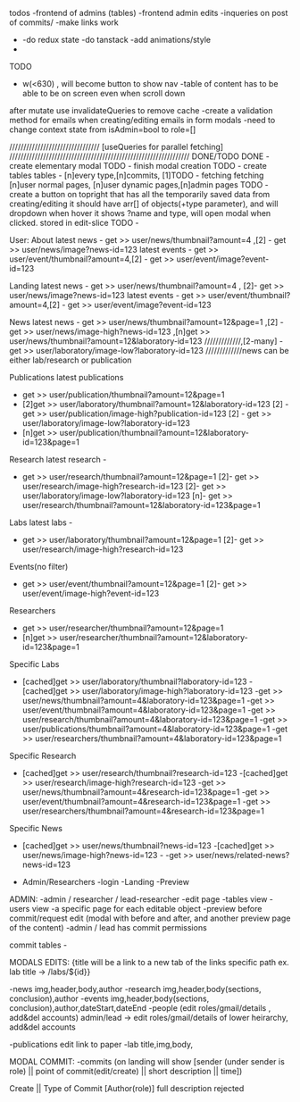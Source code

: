 todos
-frontend of admins (tables)
-frontend admin edits
-inqueries on post of commits/
-make links work

- -do redux state
  -do tanstack
  -add animations/style
-

TODO

- w(<630) , will become button to show nav
  -table of content has to be able to be on screen even when scroll down

after mutate use invalidateQueries to remove cache
-create a validation method for emails when creating/editing emails in form modals
-need to change context state from isAdmin=bool to role=[]

////////////////////////////////
[useQueries for parallel fetching]
////////////////////////////////////////////////////////////////
DONE/TODO
DONE - create elementary modal
TODO - finish modal creation
TODO - create tables
tables - [n]every type,[n]commits,
[1]TODO - fetching
fetching [n]user normal pages, [n]user dynamic pages,[n]admin pages
TODO - create a button on topright that has all the temporarily saved data from creating/editing
it should have arr[] of objects(+type parameter), and will dropdown when hover it shows ?name and type, will open modal when clicked. stored in edit-slice
TODO -

User:
About
latest news - get >> user/news/thumbnail?amount=4 ,[2] - get >> user/news/image?news-id=123
latest events - get >> user/event/thumbnail?amount=4,[2] - get >> user/event/image?event-id=123

Landing
latest news - get >> user/news/thumbnail?amount=4 , [2]- get >> user/news/image?news-id=123
latest events - get >> user/event/thumbnail?amount=4,[2] - get >> user/event/image?event-id=123

News
latest news -
get >> user/news/thumbnail?amount=12&page=1
,[2] - get >> user/news/image-high?news-id=123
,[n]get >> user/news/thumbnail?amount=12&laboratory-id=123
/////////////,[2-many] - get >> user/laboratory/image-low?laboratory-id=123
/////////////news can be either lab/research or publication

Publications
latest publications

- get >> user/publication/thumbnail?amount=12&page=1
- [2]get >> user/laboratory/thumbnail?amount=12&laboratory-id=123
  [2] - get >> user/publication/image-high?publication-id=123
  [2] - get >> user/laboratory/image-low?laboratory-id=123
- [n]get >> user/publication/thumbnail?amount=12&laboratory-id=123&page=1

Research
latest research -

- get >> user/research/thumbnail?amount=12&page=1
  [2]- get >> user/research/image-high?research-id=123
  [2]- get >> user/laboratory/image-low?laboratory-id=123
  [n]- get >> user/research/thumbnail?amount=12&laboratory-id=123&page=1

Labs
latest labs -

- get >> user/laboratory/thumbnail?amount=12&page=1
  [2]- get >> user/research/image-high?research-id=123

Events(no filter)

- get >> user/event/thumbnail?amount=12&page=1
  [2]- get >> user/event/image-high?event-id=123

Researchers

- get >> user/researcher/thumbnail?amount=12&page=1
- [n]get >> user/researcher/thumbnail?amount=12&laboratory-id=123&page=1

Specific Labs

- [cached]get >> user/laboratory/thumbnail?laboratory-id=123 -[cached]get >> user/laboratory/image-high?laboratory-id=123
  -get >> user/news/thumbnail?amount=4&laboratory-id=123&page=1
  -get >> user/event/thumbnail?amount=4&laboratory-id=123&page=1
  -get >> user/research/thumbnail?amount=4&laboratory-id=123&page=1
  -get >> user/publications/thumbnail?amount=4&laboratory-id=123&page=1
  -get >> user/researchers/thumbnail?amount=4&laboratory-id=123&page=1

Specific Research

- [cached]get >> user/research/thumbnail?research-id=123 -[cached]get >> user/research/image-high?research-id=123
  -get >> user/news/thumbnail?amount=4&research-id=123&page=1
  -get >> user/event/thumbnail?amount=4&research-id=123&page=1
  -get >> user/researchers/thumbnail?amount=4&research-id=123&page=1

Specific News

- [cached]get >> user/news/thumbnail?news-id=123 -[cached]get >> user/news/image-high?news-id=123 - -get >> user/news/related-news?news-id=123

- Admin/Researchers
  -login
  -Landing
  -Preview

ADMIN:
-admin / researcher / lead-researcher
-edit page
-tables view
-users view
-a specific page for each editable object
-preview before commit/request edit (modal with before and after, and another preview page of the content)
-admin / lead has commit permissions

commit tables -

MODALS EDITS:
{title will be a link to a new tab of the links specific path ex. lab title -> /labs/${id}}

-news
img,header,body,author
-research
img,header,body(sections, conclusion),author
-events
img,header,body(sections, conclusion),author,dateStart,dateEnd
-people (edit roles/gmail/details , add&del accounts)
admin/lead -> edit roles/gmail/details of lower heirarchy, add&del accounts

-publications
edit link to paper
-lab
title,img,body,

MODAL COMMIT:
-commits
(on landing will show [sender (under sender is role) || point of commit(edit/create) || short description || time])

Create || Type of Commit [Author(role)]
full description
rejected
